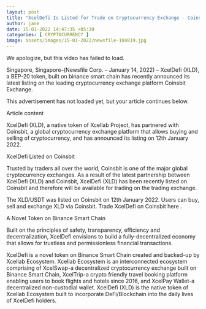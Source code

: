 ```yaml
---
layout: post
title: "XcelDefi Is Listed for Trade on Cryptocurrency Exchange - Coinsbit"
author: jane 
date: 15-01-2022 14:47:35 +05:30 
categories: [ CRYPTOCURRENCY ] 
image: assets/images/15-01-2022/newsfile-104819.jpg
---
```

We apologize, but this video has failed to load.

Singapore, Singapore–(Newsfile Corp. – January 14, 2022) – XcelDefi (XLD), a BEP-20 token, built on binance smart chain has recently announced its latest listing on the leading cryptocurrency exchange platform Coinsbit Exchange.

This advertisement has not loaded yet, but your article continues below.

Article content

XcelDefi (XLD), a native token of Xcellab Project, has partnered with Coinsbit, a global cryptocurrency exchange platform that allows buying and selling of cryptocurrency, and has announced its listing on 12th January 2022.

XcelDefi Listed on Coinsbit

Trusted by traders all over the world, Coinsbit is one of the major global cryptocurrency exchanges. As a result of the latest partnership between XcelDefi (XLD) and Coinsbit, XcelDefi (XLD) has been recently listed on Coinsbit and therefore will be available for trading on the trading exchange.

The XLD/USDT was listed on Coinsbit on 12th January 2022. Users can buy, sell and exchange XLD via Coinsbit. Trade XcelDefi on Coinsbit here .

A Novel Token on Binance Smart Chain

Built on the principles of safety, transparency, efficiency and decentralization, XcelDefi envisions to build a fully-decentralized economy that allows for trustless and permissionless financial transactions.

XcelDefi is a novel token on Binance Smart Chain created and backed-up by Xcellab Ecosystem. Xcellab Ecosystem is an interconnected ecosystem comprising of XcelSwap-a decentralized cryptocurrency exchange built on Binance Smart Chain, XcelTrip-a crypto friendly travel booking platform enabling users to book flights and hotels since 2016, and XcelPay Wallet-a decentralized non-custodial wallet. XcelDefi (XLD) is the native token of Xcellab Ecosystem built to incorporate DeFi/Blockchain into the daily lives of XcelDefi holders.